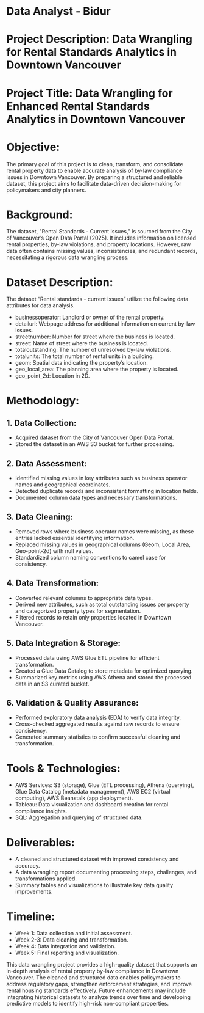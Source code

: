 # Data Analyst - Bidur
# Project Description: Data Wrangling for Rental Standards Analytics in Downtown Vancouver
# Project Title: Data Wrangling for Enhanced Rental Standards Analytics in Downtown Vancouver
# Objective: 
The primary goal of this project is to clean, transform, and consolidate rental property data to enable accurate analysis of by-law compliance issues in Downtown Vancouver. By preparing a structured and reliable dataset, this project aims to facilitate data-driven decision-making for policymakers and city planners.
# Background: 
The dataset, "Rental Standards - Current Issues," is sourced from the City of Vancouver’s Open Data Portal (2025). It includes information on licensed rental properties, by-law violations, and property locations. However, raw data often contains missing values, inconsistencies, and redundant records, necessitating a rigorous data wrangling process.
# Dataset Description: 
The dataset “Rental standards - current issues” utilize the following data attributes for data analysis.
-	businessoperator: Landlord or owner of the rental property.
-	detailurl: Webpage address for additional information on current by-law issues.
-	streetnumber: Number for street where the business is located.
-	street: Name of street where the business is located.
-	totaloutstanding: The number of unresolved by-law violations.
-	totalunits: The total number of rental units in a building.
-	geom: Spatial data indicating the property’s location.
-	geo_local_area: The planning area where the property is located.
-	geo_point_2d: Location in 2D. 

# Methodology:
## 1.	Data Collection:
-	Acquired dataset from the City of Vancouver Open Data Portal.
- Stored the dataset in an AWS S3 bucket for further processing.
## 2.	Data Assessment:
-	Identified missing values in key attributes such as business operator names and geographical coordinates.
-	Detected duplicate records and inconsistent formatting in location fields.
-	Documented column data types and necessary transformations.
## 3.	Data Cleaning:
-	Removed rows where business operator names were missing, as these entries lacked essential identifying information.
-	Replaced missing values in geographical columns (Geom, Local Area, Geo-point-2d) with null values.
-	Standardized column naming conventions to camel case for consistency.
## 4.	Data Transformation:
-	Converted relevant columns to appropriate data types.
-	Derived new attributes, such as total outstanding issues per property and categorized property types for segmentation.
-	Filtered records to retain only properties located in Downtown Vancouver.
## 5.	Data Integration & Storage:
-	Processed data using AWS Glue ETL pipeline for efficient transformation.
-	Created a Glue Data Catalog to store metadata for optimized querying.
-	Summarized key metrics using AWS Athena and stored the processed data in an S3 curated bucket.
## 6.	Validation & Quality Assurance:
-	Performed exploratory data analysis (EDA) to verify data integrity.
-	Cross-checked aggregated results against raw records to ensure consistency.
-	Generated summary statistics to confirm successful cleaning and transformation.
# Tools & Technologies:
- AWS Services: S3 (storage), Glue (ETL processing), Athena (querying), Glue Data Catalog (metadata management), AWS EC2 (virtual computing), AWS Beanstalk (app deployment).
- Tableau: Data visualization and dashboard creation for rental compliance insights.
- SQL: Aggregation and querying of structured data.
# Deliverables:
-	A cleaned and structured dataset with improved consistency and accuracy.
-	A data wrangling report documenting processing steps, challenges, and transformations applied.
-	Summary tables and visualizations to illustrate key data quality improvements.
# Timeline:
-	Week 1: Data collection and initial assessment.
-	Week 2-3: Data cleaning and transformation.
-	Week 4: Data integration and validation.
-	Week 5: Final reporting and visualization.

This data wrangling project provides a high-quality dataset that supports an in-depth analysis of rental property by-law compliance in Downtown Vancouver. The cleaned and structured data enables policymakers to address regulatory gaps, strengthen enforcement strategies, and improve rental housing standards effectively. Future enhancements may include integrating historical datasets to analyze trends over time and developing predictive models to identify high-risk non-compliant properties.
